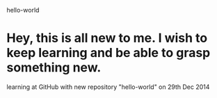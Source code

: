 hello-world

Hey, this is all new to me.  I wish to keep learning and be able to grasp something new. 
===========

learning at GitHub with new repository "hello-world" on 29th Dec 2014
